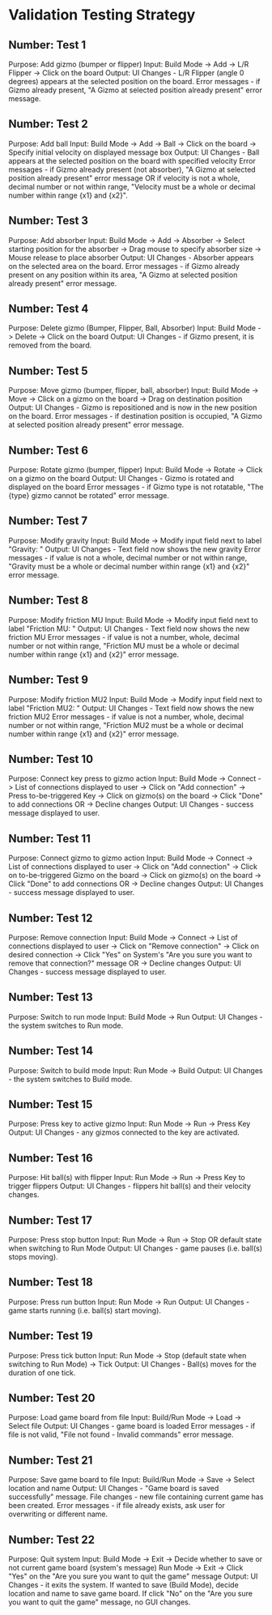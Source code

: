 
# Validation Testing Strategy

## Number:  Test 1
   Purpose: Add gizmo (bumper or flipper)
   Input:   Build Mode -> Add -> L/R Flipper -> Click on the board
   Output:  UI Changes     - L/R Flipper (angle 0 degrees) appears
                             at the selected position on the board.
            Error messages - if Gizmo already present, "A Gizmo at
                             selected position already present"
                             error message.

## Number:  Test 2
   Purpose: Add ball
   Input:   Build Mode -> Add -> Ball -> Click on the board -> Specify
                initial velocity on displayed message box
   Output:  UI Changes     - Ball appears at the selected position
                             on the board with specified velocity
            Error messages - if Gizmo already present (not absorber),
                             "A Gizmo at selected position already present"
                             error message
                             OR
                             if velocity is not a whole, decimal number or
                             not within range, "Velocity must be a whole or
                             decimal number within range {x1} and {x2}".

## Number:  Test 3
   Purpose: Add absorber
   Input:   Build Mode -> Add -> Absorber
                -> Select starting position for the absorber
                -> Drag mouse to specify absorber size
                -> Mouse release to place absorber
   Output:  UI Changes     - Absorber appears on the selected
                             area on the board.
            Error messages - if Gizmo already present on any position
                             within its area, "A Gizmo at
                             selected position already present"
                             error message.
## Number:  Test 4
   Purpose: Delete gizmo (Bumper, Flipper, Ball, Absorber)
   Input:   Build Mode -> Delete -> Click on the board
   Output:  UI Changes     - if Gizmo present, it is removed
                             from the board.

## Number:  Test 5
   Purpose: Move gizmo (bumper, flipper, ball, absorber)
   Input:   Build Mode -> Move -> Click on a gizmo on the board
                               -> Drag on destination position
   Output:  UI Changes     - Gizmo is repositioned and is now in
                             the new position on the board.
            Error messages - if destination position is occupied, "A Gizmo at
                             selected position already present"
                             error message.

## Number:  Test 6
   Purpose: Rotate gizmo (bumper, flipper)
   Input:   Build Mode -> Rotate -> Click on a gizmo on the board
   Output:  UI Changes     - Gizmo is rotated and displayed on the board
            Error messages - if Gizmo type is not rotatable, "The {type}
                             gizmo cannot be rotated" error message.

## Number:  Test 7
   Purpose: Modify gravity
   Input:   Build Mode -> Modify input field next to label "Gravity: "
   Output:  UI Changes     - Text field now shows the new gravity
            Error messages - if value is not a whole, decimal number or
                             not within range, "Gravity must be a whole
                             or decimal number within range {x1} and {x2}"
                             error message.

## Number:  Test 8
   Purpose: Modify friction MU
   Input:   Build Mode -> Modify input field next to label "Friction MU: "
   Output:  UI Changes     - Text field now shows the new friction MU
            Error messages - if value is not a number, whole, decimal number
                             or not within range, "Friction MU must be a
                             whole or decimal number within range {x1} and {x2}"
                             error message.

## Number:  Test 9
   Purpose: Modify friction MU2
   Input:   Build Mode -> Modify input field next to label "Friction MU2: "
   Output:  UI Changes     - Text field now shows the new friction MU2
            Error messages - if value is not a number, whole, decimal number or
                             not within range,
                             "Friction MU2 must be a whole or decimal number
                             within range {x1} and {x2}" error message.

## Number:  Test 10
   Purpose: Connect key press to gizmo action
   Input:   Build Mode -> Connect -> List of connections displayed to user
                                  -> Click on "Add connection"
                                  -> Press to-be-triggered Key
                                  -> Click on gizmo(s) on the board
                                  -> Click "Done" to add connections
                                     OR
                                  -> Decline changes
   Output:  UI Changes - success message displayed to user.

## Number:  Test 11
   Purpose: Connect gizmo to gizmo action
   Input:   Build Mode -> Connect -> List of connections displayed to user
                                  -> Click on "Add connection"
                                  -> Click on to-be-triggered Gizmo on the board
                                  -> Click on gizmo(s) on the board
                                  -> Click "Done" to add connections
                                     OR
                                  -> Decline changes
   Output:  UI Changes - success message displayed to user.

## Number:  Test 12
   Purpose: Remove connection
   Input:   Build Mode -> Connect -> List of connections displayed to user
                                  -> Click on "Remove connection"
                                  -> Click on desired connection
                                  -> Click "Yes" on System's "Are you sure you
                                     want to remove that connection?" message
                                     OR
                                  -> Decline changes
   Output:  UI Changes - success message displayed to user.

## Number:  Test 13
   Purpose: Switch to run mode
   Input:   Build Mode -> Run
   Output:  UI Changes - the system switches to Run mode.

## Number:  Test 14
   Purpose: Switch to build mode
   Input:   Run Mode -> Build
   Output:  UI Changes - the system switches to Build mode.

## Number:  Test 15
   Purpose: Press key to active gizmo
   Input:   Run Mode -> Run -> Press Key
   Output:  UI Changes - any gizmos connected to the key are activated.

## Number:  Test 16
   Purpose: Hit ball(s) with flipper
   Input:   Run Mode -> Run -> Press Key to trigger flippers
   Output:  UI Changes - flippers hit ball(s) and their velocity changes.

## Number:  Test 17
   Purpose: Press stop button
   Input:   Run Mode -> Run -> Stop
                               OR
                               default state when switching to Run Mode
   Output:  UI Changes - game pauses (i.e. ball(s) stops moving).

## Number:  Test 18
   Purpose: Press run button
   Input:   Run Mode -> Run
   Output:  UI Changes - game starts running (i.e. ball(s) start moving).

## Number:  Test 19
   Purpose: Press tick button
   Input:   Run Mode -> Stop (default state when switching to Run Mode)
                     -> Tick
   Output:  UI Changes - Ball(s) moves for the duration of one tick.

## Number:  Test 20
   Purpose: Load game board from file
   Input:   Build/Run Mode -> Load -> Select file
   Output:  UI Changes     - game board is loaded
            Error messages - if file is not valid, "File not found - 
                             Invalid commands" error message.

## Number:  Test 21
   Purpose: Save game board to file
   Input:   Build/Run Mode -> Save -> Select location and name
   Output:  UI Changes     - "Game board is saved successfully" message.
            File changes   - new file containing current game has been created.
            Error messages - if file already exists, ask user for overwriting or
                             different name.

## Number:  Test 22
   Purpose: Quit system
   Input:   Build Mode -> Exit -> Decide whether to save or not current game board
                                  (system's message)
            Run Mode -> Exit -> Click "Yes" on the "Are you sure you want to quit
                                the game" message
   Output:  UI Changes - it exits the system.
                         If wanted to save (Build Mode), decide location and name
                         to save game board.
                         If click "No" on the "Are you sure you want to quit
                         the game" message, no GUI changes.
